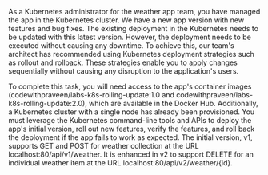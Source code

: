 As a Kubernetes administrator for the weather app team, you have managed the app in the Kubernetes cluster. We have a new app version with new features and bug fixes. The existing deployment in the Kubernetes needs to be updated with this latest version. However, the deployment needs to be executed without causing any downtime. To achieve this, our team's architect has recommended using Kubernetes deployment strategies such as rollout and rollback. These strategies enable you to apply changes sequentially without causing any disruption to the application's users.

To complete this task, you will need access to the app's container images (codewithpraveen/labs-k8s-rolling-update:1.0 and codewithpraveen/labs-k8s-rolling-update:2.0), which are available in the Docker Hub. Additionally, a Kubernetes cluster with a single node has already been provisioned. You must leverage the Kubernetes command-line tools and APIs to deploy the app's initial version, roll out new features, verify the features, and roll back the deployment if the app fails to work as expected. The initial version, v1, supports GET and POST for weather collection at the URL localhost:80/api/v1/weather. It is enhanced in v2 to support DELETE for an individual weather item at the URL localhost:80/api/v2/weather/{id}.

